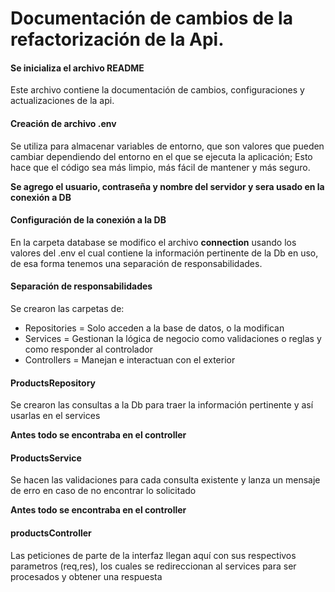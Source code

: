 # Documentación de cambios de la refactorización de la Api.


#### Se inicializa el archivo README
Este archivo contiene la documentación de cambios, configuraciones y actualizaciones de la api.


#### Creación de archivo .env
Se utiliza para almacenar variables de entorno, que son valores que pueden cambiar dependiendo del entorno en el que se ejecuta la aplicación; Esto hace que el código sea más limpio, más fácil de mantener y más seguro.

**Se agrego el usuario, contraseña y nombre del servidor y sera usado en la conexión a DB**


#### Configuración de la conexión a la DB
En la carpeta database se modifico el archivo **connection** usando los valores del .env el cual contiene la información pertinente de la Db en uso, de esa forma tenemos una separación de responsabilidades.


#### Separación de responsabilidades

Se crearon las carpetas de: 

* Repositories = Solo acceden a la base de datos, o la modifican 
* Services = Gestionan la lógica de negocio como validaciones o reglas y como responder al controlador
* Controllers = Manejan e interactuan con el exterior 


#### ProductsRepository
Se crearon las consultas a la Db para traer la información pertinente y así usarlas en el services

**Antes todo se encontraba en el controller**

#### ProductsService
Se hacen las validaciones para cada consulta existente y lanza un mensaje de erro en caso de no encontrar lo solicitado

**Antes todo se encontraba en el controller**


#### productsController
Las peticiones de parte de la interfaz llegan aquí con sus respectivos parametros (req,res), los cuales se redireccionan al services para ser procesados y obtener una respuesta




